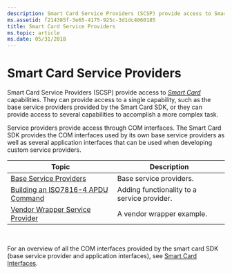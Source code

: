 ```yaml
---
description: Smart Card Service Providers (SCSP) provide access to Smart Card capabilities.
ms.assetid: f214385f-3e65-4175-925c-3d1dc4060185
title: Smart Card Service Providers
ms.topic: article
ms.date: 05/31/2018
---
```


# Smart Card Service Providers

Smart Card Service Providers (SCSP) provide access to [*Smart Card*](../secgloss/s-gly.md) capabilities. They can provide access to a single capability, such as the base service providers provided by the Smart Card SDK, or they can provide access to several capabilities to accomplish a more complex task.

Service providers provide access through COM interfaces. The Smart Card SDK provides the COM interfaces used by its own base service providers as well as several application interfaces that can be used when developing custom service providers.



| Topic                                                                                   | Description                                            |
|-----------------------------------------------------------------------------------------|--------------------------------------------------------|
| [Base Service Providers](base-service-providers.md)<br/>                         | Base service providers.<br/>                     |
| [Building an ISO7816-4 APDU Command](building-an-iso7816-4-apdu-command.md)<br/> | Adding functionality to a service provider.<br/> |
| [Vendor Wrapper Service Provider](vendor-wrapper-service-provider.md)<br/>       | A vendor wrapper example.<br/>                   |



 

For an overview of all the COM interfaces provided by the smart card SDK (base service provider and application interfaces), see [Smart Card Interfaces](smart-card-interfaces.md).

 

 
